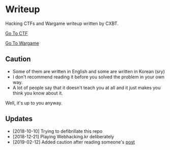# Writeup

Hacking CTFs and Wargame writeup written by CXBT.

[Go To CTF](https://github.com/cxbt/Writeup/tree/master/CTF)

[Go To Wargame](https://github.com/cxbt/Writeup/tree/master/Wargame)

## Caution

- Some of them are written in English and some are written in Korean (sry)
- I don't recommend reading it before you solved the problem in your own way. 
- A lot of people say that it doesn't teach you at all and it just makes you think you know about it.

Well, it's up to you anyway.

## Updates

- [2018-10-10] Trying to defibrillate this repo
- [2018-12-21] Playing Webhacking.kr deliberately
- [2019-02-12] Added caution after reading someone's [post](https://imjuno.com/2018/11/07/%EA%B1%B4%EA%B0%95%ED%95%9C-%EB%B3%B4%EC%95%88-%EC%83%9D%ED%83%9C%EA%B3%84-%EB%B0%9C%EC%A0%84%EC%9D%84-%EC%9C%84%ED%95%B4/)
